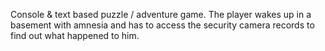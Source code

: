 Console & text based puzzle / adventure game. The player wakes up in a basement with amnesia and has to access the security camera records to find out what happened to him.
